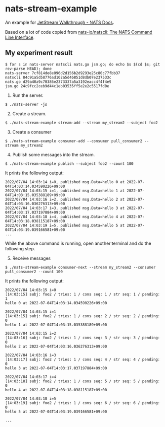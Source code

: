 nats-stream-example
===================

An example for [JetStream Walkthrough - NATS Docs](https://docs.nats.io/nats-concepts/jetstream/js_walkthrough).

Based on a lot of code copied from [nats-io/natscli: The NATS Command Line Interface](https://github.com/nats-io/natscli).

## My experiment result

```
$ for s in nats-server natscli nats.go jsm.go; do echo $s $(cd $s; git rev-parse HEAD); done
nats-server 7cf814de8e096d2d156b2d9293e25c80c77fbb37
natscli 84c91a5d58776ad102a5d46851d8db07e237533c
nats.go d29a40a9c70386e2373337a5a3192eacc4f4f4e9
jsm.go 24c9fcc2ceb9d44c1eb03535ff5e2e2c5517fd0e
```

1. Run the server.

```
$ ./nats-server -js
```


2. Create a stream.

```
$ ./nats-stream-example stream-add --stream my_stream2 --subject foo2
```

3. Create a consumer

```
$ ./nats-stream-example consumer-add --consumer pull_consumer2 --stream my_stream2
```

4. Publish some messages into the stream.

```
$ ./nats-stream-example publish --subject foo2 --count 100
```

It prints the following output:

```
2022/07/04 14:03:14 i=0, published msg.Data=hello 0 at 2022-07-04T14:03:14.034590226+09:00
2022/07/04 14:03:15 i=1, published msg.Data=hello 1 at 2022-07-04T14:03:15.035388189+09:00
2022/07/04 14:03:16 i=2, published msg.Data=hello 2 at 2022-07-04T14:03:16.036276313+09:00
2022/07/04 14:03:17 i=3, published msg.Data=hello 3 at 2022-07-04T14:03:17.037197884+09:00
2022/07/04 14:03:18 i=4, published msg.Data=hello 4 at 2022-07-04T14:03:18.038115187+09:00
2022/07/04 14:03:19 i=5, published msg.Data=hello 5 at 2022-07-04T14:03:19.039166581+09:00
...
```

While the above command is running, open another terminal and do the following step.

5. Receive messages

```
$ ./nats-stream-example consumer-next --stream my_stream2 --consumer pull_consumer2 --count 100
```

It prints the following output:

```
2022/07/04 14:03:15 i=0
[14:03:15] subj: foo2 / tries: 1 / cons seq: 1 / str seq: 1 / pending: 1
hello 0 at 2022-07-04T14:03:14.034590226+09:00

2022/07/04 14:03:15 i=1
[14:03:15] subj: foo2 / tries: 1 / cons seq: 2 / str seq: 2 / pending: 0
hello 1 at 2022-07-04T14:03:15.035388189+09:00

2022/07/04 14:03:15 i=2
[14:03:16] subj: foo2 / tries: 1 / cons seq: 3 / str seq: 3 / pending: 0
hello 2 at 2022-07-04T14:03:16.036276313+09:00

2022/07/04 14:03:16 i=3
[14:03:17] subj: foo2 / tries: 1 / cons seq: 4 / str seq: 4 / pending: 0
hello 3 at 2022-07-04T14:03:17.037197884+09:00

2022/07/04 14:03:17 i=4
[14:03:18] subj: foo2 / tries: 1 / cons seq: 5 / str seq: 5 / pending: 0
hello 4 at 2022-07-04T14:03:18.038115187+09:00

2022/07/04 14:03:18 i=5
[14:03:19] subj: foo2 / tries: 1 / cons seq: 6 / str seq: 6 / pending: 0
hello 5 at 2022-07-04T14:03:19.039166581+09:00

...
```
